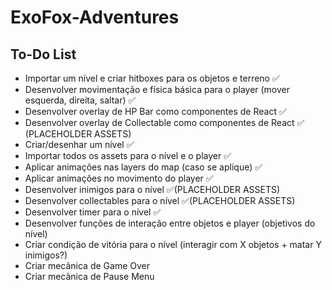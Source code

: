 # ExoFox-Adventures

## To-Do List

- Importar um nível e criar hitboxes para os objetos e terreno ✅
- Desenvolver movimentação e física básica para o player (mover esquerda, direita, saltar) ✅
- Desenvolver overlay de HP Bar como componentes de React ✅
- Desenvolver overlay de Collectable como componentes de React ✅ (PLACEHOLDER ASSETS)
- Criar/desenhar um nível ✅
- Importar todos os assets para o nível e o player ✅
- Aplicar animações nas layers do map (caso se aplique) ✅
- Aplicar animações no movimento do player ✅
- Desenvolver inimigos para o nível ✅(PLACEHOLDER ASSETS)
- Desenvolver collectables para o nível ✅(PLACEHOLDER ASSETS)
- Desenvolver timer para o nível ✅
- Desenvolver funções de interação entre objetos e player (objetivos do nível)
- Criar condição de vitória para o nível (interagir com X objetos + matar Y inimigos?)
- Criar mecânica de Game Over
- Criar mecânica de Pause Menu

